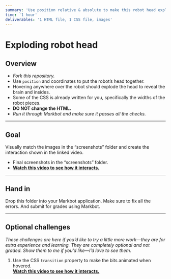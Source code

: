 ```yaml
---
summary: 'Use position relative & absolute to make this robot head explode when hovered.'
time: '1 hour'
deliverables: '1 HTML file, 1 CSS file, images'
---
```


# Exploding robot head

## Overview

- *Fork this repository.*
- Use `position` and coordinates to put the robot’s head together.
- Hovering anywhere over the robot should explode the head to reveal the brain and insides.
- Some of the CSS is already written for you, specifically the widths of the robot pieces.
- **DO NOT change the HTML.**
- *Run it through Markbot and make sure it passes all the checks.*

---

## Goal

Visually match the images in the “screenshots” folder and create the interaction shown in the linked video.

- Final screenshots in the “screenshots” folder.
- [**Watch this video to see how it interacts.**](https://video-assets.learntheweb.courses/web-dev-1/robot-no-transitions.mp4)

---

## Hand in

Drop this folder into your Markbot application. Make sure to fix all the errors. And submit for grades using Markbot.

---

## Optional challenges

*These challenges are here if you’d like to try a little more work—they are for extra experience and learning. They are completely optional and not graded. Show them to me if you’d like—I’d love to see them.*

1. Use the CSS `transition` property to make the bits animated when hovered.
  <br>[**Watch this video to see how it interacts.**](https://video-assets.learntheweb.courses/web-dev-1/robot-transitions.mp4)
